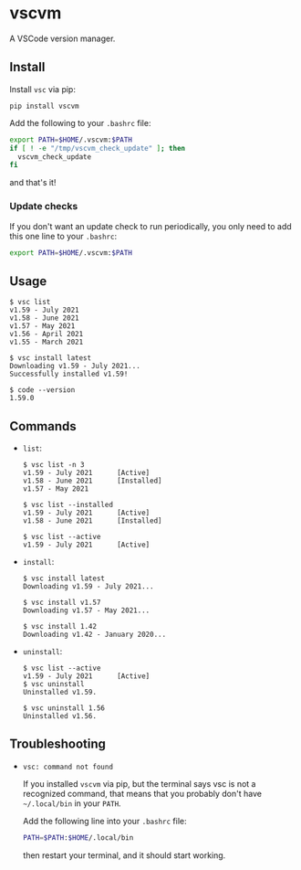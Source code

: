 # vscvm

A VSCode version manager.

## Install

Install `vsc` via pip:

```console
pip install vscvm
```

Add the following to your `.bashrc` file:

```bash
export PATH=$HOME/.vscvm:$PATH
if [ ! -e "/tmp/vscvm_check_update" ]; then
  vscvm_check_update
fi
```

and that's it!

### Update checks

If you don't want an update check to run periodically, you only need to add this one line to your `.bashrc`:

```bash
export PATH=$HOME/.vscvm:$PATH
```

## Usage

```console
$ vsc list
v1.59 - July 2021
v1.58 - June 2021
v1.57 - May 2021
v1.56 - April 2021
v1.55 - March 2021

$ vsc install latest
Downloading v1.59 - July 2021...
Successfully installed v1.59!

$ code --version
1.59.0
```

## Commands

- `list`:

  ```console
  $ vsc list -n 3
  v1.59 - July 2021      [Active]
  v1.58 - June 2021      [Installed]
  v1.57 - May 2021
  ```

  ```console
  $ vsc list --installed
  v1.59 - July 2021      [Active]
  v1.58 - June 2021      [Installed]
  ```

  ```console
  $ vsc list --active
  v1.59 - July 2021      [Active]
  ```

- `install`:

  ```console
  $ vsc install latest
  Downloading v1.59 - July 2021...
  ```

  ```console
  $ vsc install v1.57
  Downloading v1.57 - May 2021...
  ```

  ```console
  $ vsc install 1.42
  Downloading v1.42 - January 2020...
  ```

- `uninstall`:

  ```console
  $ vsc list --active
  v1.59 - July 2021      [Active]
  $ vsc uninstall
  Uninstalled v1.59.
  ```

  ```console
  $ vsc uninstall 1.56
  Uninstalled v1.56.
  ```

## Troubleshooting

- `vsc: command not found`

  If you installed `vscvm` via pip, but the terminal says vsc is not a recognized command,
  that means that you probably don't have `~/.local/bin` in your `PATH`.

  Add the following line into your `.bashrc` file:

  ```bash
  PATH=$PATH:$HOME/.local/bin
  ```

  then restart your terminal, and it should start working.
